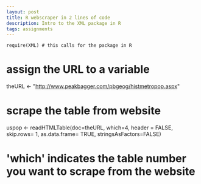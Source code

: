 ```yaml
---
layout: post
title: R webscraper in 2 lines of code
description: Intro to the XML package in R
tags: assignments
---
```


    require(XML) # this calls for the package in R

# assign the URL to a variable
theURL <- "http://www.peakbagger.com/pbgeog/histmetropop.aspx"

# scrape the table from website
uspop <- readHTMLTable(doc=theURL, which=4, header = FALSE, skip.rows= 1, as.data.frame= TRUE, stringsAsFactors=FALSE)

# 'which' indicates the table number you want to scrape from the website
